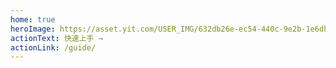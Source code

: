 ```yaml
---
home: true
heroImage: https://asset.yit.com/USER_IMG/632db26e-ec54-440c-9e2b-1e6db1ffc1f3.jpeg
actionText: 快速上手 →
actionLink: /guide/
---
```



